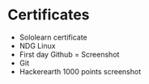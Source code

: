 # Certificates
* Sololearn certificate
* NDG Linux
* First day Github = Screenshot
* Git
* Hackerearth 1000 points screenshot

